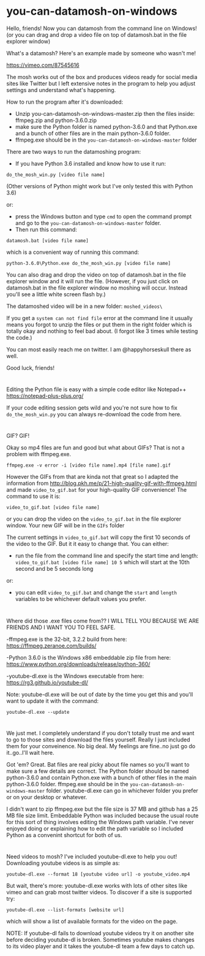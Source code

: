 # you-can-datamosh-on-windows

Hello, friends! Now you can datamosh from the command line on Windows!
(or you can drag and drop a video file on top of datamosh.bat in the file explorer window)

What's a datamosh? Here's an example made by someone who wasn't me!

https://vimeo.com/87545616

The mosh works out of the box and produces videos ready for social media sites like Twitter but I left extensive notes in the program to help you adjust settings and understand what's happening.

How to run the program after it's downloaded:

- Unzip you-can-datamosh-on-windows-master.zip then the files inside: ffmpeg.zip and python-3.6.0.zip
- make sure the Python folder is named python-3.6.0 and that Python.exe and a bunch of other files are in the main python-3.6.0 folder.
- ffmpeg.exe should be in the `you-can-datamosh-on-windows-master` folder

There are two ways to run the datamoshing program:

- If you have Python 3.6 installed and know how to use it run:

`do_the_mosh_win.py [video file name]`

(Other versions of Python might work but I've only tested this with Python 3.6)

or:
- press the Windows button and type `cmd` to open the command prompt and go to the `you-can-datamosh-on-windows-master` folder.
- Then run this command:

`datamosh.bat [video file name]`

which is a convenient way of running this command:

`python-3.6.0\Python.exe do_the_mosh_win.py [video file name]`

You can also drag and drop the video on top of datamosh.bat in the file explorer window and it will run the file.
(However, if you just click on datamosh.bat in the file explorer window no moshing will occur. Instead you'll see a little white screen flash by.)

The datamoshed video will be in a new folder: `moshed_videos\`

If you get a `system can not find file` error at the command line it usually means you forgot to unzip the files or put them in the right folder which is totally okay and nothing to feel bad about. (I forgot like 3 times while testing the code.)

You can most easily reach me on twitter. I am @happyhorseskull there as well.

Good luck, friends!

#

Editing the Python file is easy with a simple code editor like Notepad++ https://notepad-plus-plus.org/

If your code editing session gets wild and you're not sure how to fix `do_the_mosh_win.py` you can always re-download the code from here.

# 

GIF? GIF!

Okay so mp4 files are fun and good but what about GIFs? That is not a problem with ffmpeg.exe.

`ffmpeg.exe -v error -i [video file name].mp4 [file name].gif`

However the GIFs from that are kinda not that great so I adapted the information from http://blog.pkh.me/p/21-high-quality-gif-with-ffmpeg.html and made `video_to_gif.bat` for your high-quality GIF convenience! The command to use it is:

`video_to_gif.bat [video file name]`

or you can drop the video on the `video_to_gif.bat` in the file explorer window. Your new GIF will be in the `GIFs` folder 

The current settings in `video_to_gif.bat` will copy the first 10 seconds of the video to the GIF. But it it easy to change that. You can either:

- run the file from the command line and specify the start time and length:
`video_to_gif.bat [video file name] 10 5`
which will start at the 10th second and be 5 seconds long

or:
- you can edit `video_to_gif.bat` and change the `start` and `length` variables to be whichever default values you prefer.

#

Where did those .exe files come from?? I WILL TELL YOU BECAUSE WE ARE FRIENDS AND I WANT YOU TO FEEL SAFE.

-ffmpeg.exe is the 32-bit, 3.2.2 build from here:
https://ffmpeg.zeranoe.com/builds/

-Python 3.6.0 is the Windows x86 embeddable zip file from here:
https://www.python.org/downloads/release/python-360/

-youtube-dl.exe is the Windows executable from here:
https://rg3.github.io/youtube-dl/

Note: youtube-dl.exe will be out of date by the time you get this and you'll want to update it with the command:

`youtube-dl.exe --update`

#

We just met. I completely understand if you don't totally trust me and want to go to those sites and download the files yourself.
Really I just included them for your conveinence. No big deal. My feelings are fine..no just go do it..go..I'll wait here.

Got 'em? Great. Bat files are real picky about file names so you'll want to make sure a few details are correct. The Python folder should be named python-3.6.0 and contain Python.exe with a bunch of other files in the main python-3.6.0 folder. ffmpeg.exe should be in the `you-can-datamosh-on-windows-master` folder. youtube-dl.exe can go in whichever folder you prefer or on your desktop or whatever.

I didn't want to zip ffmpeg.exe but the file size is 37 MB and github has a 25 MB file size limit. Embeddable Python was included because the usual route for this sort of thing involves editing the Windows path variable. I've never enjoyed doing or explaining how to edit the path variable so I included Python as a convenint shortcut for both of us.

#

Need videos to mosh? I've included youtube-dl.exe to help you out!
Downloading youtube videos is as simple as:

`youtube-dl.exe --format 18 [youtube video url] -o youtube_video.mp4`

But wait, there's more: youtube-dl.exe works with lots of other sites like vimeo and can grab most twitter videos. 
To discover if a site is supported try:

`youtube-dl.exe --list-formats [website url]`

which will show a list of available formats for the video on the page.

NOTE: If youtube-dl fails to download youtube videos try it on another site before deciding youtube-dl is broken. 
Sometimes youtube makes changes to its video player and it takes the youtube-dl team a few days to catch up.
